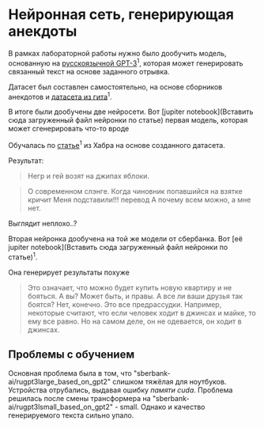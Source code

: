 # Нейронная сеть, генерирующая анекдоты

В рамках лабораторной работы нужно было дообучить модель, основанную на [русскоязычной GPT-3](https://github.com/ai-forever/ru-gpts)<sup>1</sup>, которая может генерировать связанный текст на основе заданного отрывка. 

Датасет был составлен самостоятельно, на основе сборников анекдотов и [датасета из гита](https://github.com/computational-humor/humor-recognition/tree/master/data)<sup>1</sup>.

В итоге были дообучены две нейросети. 
Вот [jupiter notebook](Вставить сюда загруженный файл нейронки по статье) первая модель, которая может сгенерировать что-то вроде

Обучалась по [статье](https://habr.com/ru/amp/post/599673/)<sup>1</sup> из Хабра на основе созданного датасета.

Результат:

> Негр и гей возят на джипах яблоки.

> О современном слэнге. Когда чиновник попавшийся на взятке кричит Меня подставили!!! перевод А почему всем можно, а мне нет.
 
Выглядит неплохо..?

Вторая нейронка дообучена на той же модели от сбербанка.
Вот [её jupiter notebook](Вставить сюда загруженный файл нейронки по статье)<sup>1</sup>.

Она генерирует результаты похуже

> Это означает, что можно будет купить новую квартиру и не бояться.  А вы?  Может быть, и правы.  А все ли ваши друзья так боятся?  Нет, конечно.  Это все предрассудки.  Например, некоторые считают, что если человек ходит в джинсах и майке, то ему все равно.  Но на самом деле, он не одевается, он ходит в джинсах.

## Проблемы с обучением

Основная проблема была в том, что "sberbank-ai/rugpt3large_based_on_gpt2" слишком тяжёлая для ноутбуков. Устройства отрубались, выдавая ошибку *памяти cuda*. Проблема решилась после смены трансформера на "sberbank-ai/rugpt3lsmall_based_on_gpt2" - small. Однако и качество генерируемого текста сильно упало. 

 
